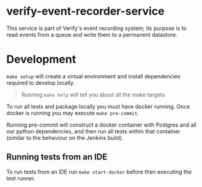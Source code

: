# verify-event-recorder-service
This service is part of Verify's event recording system; its purpose is to read events from a queue and write them to a
 permanent datastore.

# Development
```make setup``` will create a virtual environment and install dependencies required to develop locally.

> Running ```make help``` will tell you about all the make targets

To run all tests and package locally you must have docker running. Once docker is running you may execute
```make pre-commit```.

Running pre-commit will construct a docker container with Postgres and all our python dependencies, and then run all
tests within that container (similar to the behaviour on the Jenkins build).

## Running tests from an IDE

To run tests from an IDE run ```make start-docker``` before then executing the test runner.
